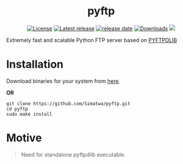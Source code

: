 <h1 align="center">
 pyftp
 </h1>

<p align="center">
<a href="LICENSE"><img alt="License" src="https://img.shields.io/badge/license-MIT-blue.svg"/></a>
<a href="https://github.com/Simatwa/pyftp/releases"><img src="https://img.shields.io/github/v/release/Simatwa/pyftp?label=Release&logo=github" alt="Latest release"></img></a>
<a href="https://github.com/Simatwa/pyftp/releases"><img src="https://img.shields.io/github/release-date/Simatwa/pyftp?label=Release date&logo=github" alt="release date"></img></a>
<a href="https://github.com/Simatwa/pyftp/releases/latest"><img src="https://img.shields.io/github/downloads/Simatwa/pyftp/total?label=Asset%20Downloads&color=success" alt="Downloads"></img></a>
<a href="https://hits.seeyoufarm.com"><img src="https://hits.seeyoufarm.com/api/count/incr/badge.svg?url=https%3A%2F%2Fgithub.com/Simatwa/pyftp"/></a>
</p>

Extremely fast and scalable Python FTP server based on [PYFTPDLIB](https://github.com/giampaolo/pyftpdlib)

# Installation

Download binaries for your system from [here](https://github.com/Simatwa/pyftp/releases/latest).

**OR**

```
git clone https://github.com/Simatwa/pyftp.git
cd pyftp
sudo make install
```

# Motive

> Need for standalone pyftpdlib executable.